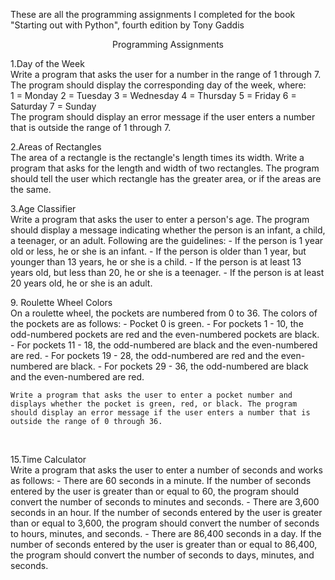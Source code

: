 These are all the programming assignments I completed for the book "Starting out with Python", fourth edition by Tony Gaddis<br />

<p align="center">Programming Assignments</p>

<span>1.</span>Day of the Week <br />
    Write a program that asks the user for a number in the range of 1 through 7. The program
    should display the corresponding day of the week, where: <br />
    1 = Monday
    2 = Tuesday
    3 = Wednesday 
    4 = Thursday
    5 = Friday
    6 = Saturday
    7 = Sunday <br />
    The program should display an error message if the user enters a number that is outside the range of 
    1 through 7.<br />

<span>2.</span>Areas of Rectangles<br />
    The area of a rectangle is the rectangle's length times its width. Write a program that asks for the
    length and width of two rectangles. The program should tell the user which rectangle has the greater area, or
    if the areas are the same.

<span>3.</span>Age Classifier<br />
    Write a program that asks the user to enter a person's age. The program should display a message indicating 
    whether the person is an infant, a child, a teenager, or an adult.
    Following are the guidelines:
        - If the person is 1 year old or less, he or she is an infant.
        - If the person is older than 1 year, but younger than 13 years, he or she is a child.
        - If the person is at least 13 years old, but less than 20, he or she is a teenager.
        - If the person is at least 20 years old, he or she is an adult.

<span>9.</span> Roulette Wheel Colors <br />
    On a roulette wheel, the pockets are numbered from 0 to 36. The colors of the pockets are as follows:
       - Pocket 0 is green.
       - For pockets 1 - 10, the odd-numbered pockets are red and the even-numbered
         pockets are black.
       - For pockets 11 - 18, the odd-numbered are black and the even-numbered are red.
       - For pockets 19 - 28, the odd-numbered are red and the even-numbered are black.
       - For pockets 29 - 36, the odd-numbered are black and the even-numbered are red.

    Write a program that asks the user to enter a pocket number and displays whether the pocket is green, red, or black. The program should display an error message if the user enters a number that is outside the range of 0 through 36. 

<br />

<span>15.</span>Time Calculator <br />
    Write a program that asks the user to enter a number of seconds and works as follows:
      - There are 60 seconds in a minute. If the number of seconds entered by the user is greater than or equal to 60,
        the program should convert the number of seconds to minutes and seconds.
      - There are 3,600 seconds in an hour. If the number of seconds entered by the user is greater than or equal to 3,600,
        the program should convert the number of seconds to hours, minutes, and seconds.
      - There are 86,400 seconds in a day. If the number of seconds entered by the user is greater than or equal to 86,400,
        the program should convert the number of seconds to days, minutes, and seconds.